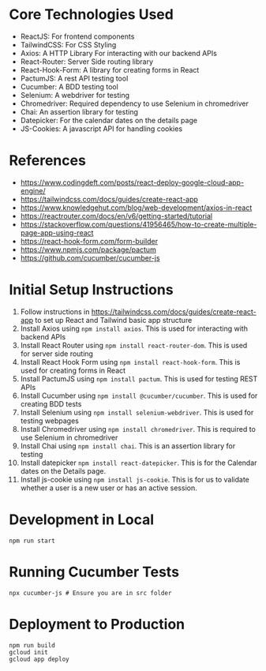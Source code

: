 # Core Technologies Used
- ReactJS: For frontend components
- TailwindCSS: For CSS Styling
- Axios: A HTTP Library For interacting with our backend APIs
- React-Router: Server Side routing library
- React-Hook-Form: A library for creating forms in React
- PactumJS: A rest API testing tool
- Cucumber: A BDD testing tool
- Selenium: A webdriver for testing
- Chromedriver: Required dependency to use Selenium in chromedriver
- Chai: An assertion library for testing
- Datepicker: For the calendar dates on the details page
- JS-Cookies: A javascript API for handling cookies


# References 
- https://www.codingdeft.com/posts/react-deploy-google-cloud-app-engine/
- https://tailwindcss.com/docs/guides/create-react-app
- https://www.knowledgehut.com/blog/web-development/axios-in-react
- https://reactrouter.com/docs/en/v6/getting-started/tutorial
- https://stackoverflow.com/questions/41956465/how-to-create-multiple-page-app-using-react
- https://react-hook-form.com/form-builder
- https://www.npmjs.com/package/pactum
- https://github.com/cucumber/cucumber-js

# Initial Setup Instructions

1. Follow instructions in https://tailwindcss.com/docs/guides/create-react-app to set up React and Tailwind basic app structure
2. Install Axios using `npm install axios`. This is used for interacting with backend APIs
3. Install React Router using `npm install react-router-dom`. This is used for server side routing
4. Install React Hook Form using `npm install react-hook-form`. This is used for creating forms in React
5. Install PactumJS using `npm install pactum`. This is used for testing REST APIs
6. Install Cucumber using `npm install @cucumber/cucumber`. This is used for creating BDD tests
7. Install Selenium using `npm install selenium-webdriver`. This is used for testing webpages
8. Install Chromedriver using `npm install chromedriver`. This is required to use Selenium in chromedriver
9. Install Chai using `npm install chai`. This is an assertion library for testing
10. Install datepicker  `npm install react-datepicker`. This is for the Calendar dates on the Details page. 
11. Install js-cookie using `npm install js-cookie`. This is for us to validate whether a user is a new user or has an active session. 

# Development in Local

    npm run start

# Running Cucumber Tests
    npx cucumber-js # Ensure you are in src folder

# Deployment to Production

    npm run build
    gcloud init
    gcloud app deploy
